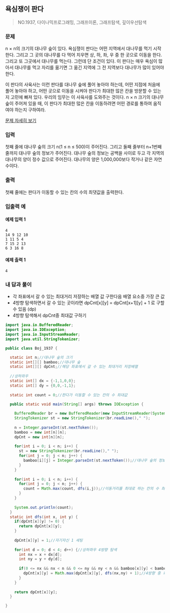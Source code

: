## 욕심쟁이 판다

> NO.1937, 다이나믹프로그래밍, 그래프이론, 그래프탐색, 깊이우선탐색

### 문제  

n × n의 크기의 대나무 숲이 있다. 욕심쟁이 판다는 어떤 지역에서 대나무를 먹기 시작한다. 그리고 그 곳의 대나무를 다 먹어 치우면 상, 하, 좌, 우 중 한 곳으로 이동을 한다. 그리고 또 그곳에서 대나무를 먹는다. 그런데 단 조건이 있다. 이 판다는 매우 욕심이 많아서 대나무를 먹고 자리를 옮기면 그 옮긴 지역에 그 전 지역보다 대나무가 많이 있어야 한다.

이 판다의 사육사는 이런 판다를 대나무 숲에 풀어 놓아야 하는데, 어떤 지점에 처음에 풀어 놓아야 하고, 어떤 곳으로 이동을 시켜야 판다가 최대한 많은 칸을 방문할 수 있는지 고민에 빠져 있다. 우리의 임무는 이 사육사를 도와주는 것이다. n × n 크기의 대나무 숲이 주어져 있을 때, 이 판다가 최대한 많은 칸을 이동하려면 어떤 경로를 통하여 움직여야 하는지 구하여라.

[문제 자세히 보기](https://www.acmicpc.net/problem/1937)

### 입력

첫째 줄에 대나무 숲의 크기 n(1 ≤ n ≤ 500)이 주어진다. 그리고 둘째 줄부터 n+1번째 줄까지 대나무 숲의 정보가 주어진다. 대나무 숲의 정보는 공백을 사이로 두고 각 지역의 대나무의 양이 정수 값으로 주어진다. 대나무의 양은 1,000,000보다 작거나 같은 자연수이다.

### 출력

첫째 줄에는 판다가 이동할 수 있는 칸의 수의 최댓값을 출력한다.

### 입출력 예 

#### 예제 입력 1

```
4
14 9 12 10
1 11 5 4
7 15 2 13
6 3 16 8
```

#### 예제 출력 1

```
4
```

### 내 답과 풀이

- 각 좌표에서 갈 수 있는 최대거리 저장하는 배열 값 구한다음 배열 요소중 가장 큰 값
- 4방향 탐색하면서 갈 수 있는 곳이라면 dpCnt\[x][y] = dpCnt\[x+1][y] + 1 로 구할 수 있음 (dp)  
- 4방향 탐색해서 dpCnt중 최대값 구하기

```java
import java.io.BufferedReader;
import java.io.IOException;
import java.io.InputStreamReader;
import java.util.StringTokenizer;

public class Boj_1937 {

  static int n;//대나무 숲의 크기
  static int[][] bamboo;//대나무 숲
  static int[][] dpCnt;//해당 좌표에서 갈 수 있는 최대거리 저장배열
  
  //상하좌우
  static int[] dx = {-1,1,0,0};
  static int[] dy = {0,0,-1,1};
  
  static int count = 0;//판다가 이동할 수 있는 칸의 수 최대값
  
  public static void main(String[] args) throws IOException {

    BufferedReader br = new BufferedReader(new InputStreamReader(System.in));
    StringTokenizer st = new StringTokenizer(br.readLine()," ");
    
    n = Integer.parseInt(st.nextToken());
    bamboo = new int[n][n];
    dpCnt = new int[n][n];
    
    for(int i = 0; i < n; i++) {
      st = new StringTokenizer(br.readLine()," ");
      for(int j = 0; j < n; j++) {
        bamboo[i][j] = Integer.parseInt(st.nextToken());//대나무 숲의 정보
      }
    }
    
    for(int i = 0; i < n; i++) {
      for(int j = 0; j < n; j++) {
        count = Math.max(count, dfs(i,j));//이동거리를 최대로 하는 칸의 수 최대값
      }
    }
    
    System.out.println(count);
  }
  static int dfs(int x, int y) {
    if(dpCnt[x][y] != 0) {
      return dpCnt[x][y];
    }
 
    dpCnt[x][y] = 1;//자기자신 1 세팅
    
    for(int d = 0; d < 4; d++) {//상하좌우 4방향 탐색
      int nx = x + dx[d];
      int ny = y + dy[d];
      
      if(0 <= nx && nx < n && 0 <= ny && ny < n && bamboo[x][y] < bamboo[nx][ny]) {//맵 안에 있고, 현재자리보다 다음자리 대나무가 더 많을때
        dpCnt[x][y] = Math.max(dpCnt[x][y], dfs(nx,ny) + 1);//4방향 중 최댓값갱신
      }
    }
    
    return dpCnt[x][y];
  }

}
```

